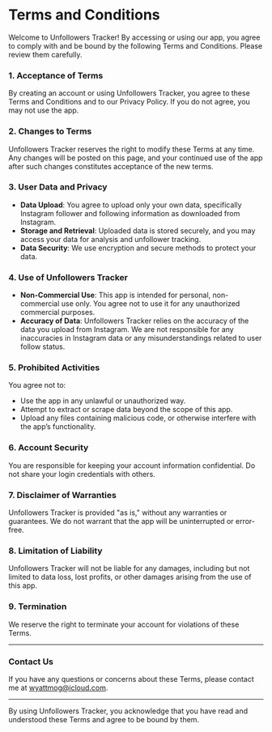 # Terms and Conditions

Welcome to Unfollowers Tracker! By accessing or using our app, you agree to comply with and be bound by the following Terms and Conditions. Please review them carefully.

### 1. Acceptance of Terms
By creating an account or using Unfollowers Tracker, you agree to these Terms and Conditions and to our Privacy Policy. If you do not agree, you may not use the app.

### 2. Changes to Terms
Unfollowers Tracker reserves the right to modify these Terms at any time. Any changes will be posted on this page, and your continued use of the app after such changes constitutes acceptance of the new terms.

### 3. User Data and Privacy
- **Data Upload**: You agree to upload only your own data, specifically Instagram follower and following information as downloaded from Instagram. 
- **Storage and Retrieval**: Uploaded data is stored securely, and you may access your data for analysis and unfollower tracking. 
- **Data Security**: We use encryption and secure methods to protect your data.

### 4. Use of Unfollowers Tracker
- **Non-Commercial Use**: This app is intended for personal, non-commercial use only. You agree not to use it for any unauthorized commercial purposes.
- **Accuracy of Data**: Unfollowers Tracker relies on the accuracy of the data you upload from Instagram. We are not responsible for any inaccuracies in Instagram data or any misunderstandings related to user follow status.

### 5. Prohibited Activities
You agree not to:
- Use the app in any unlawful or unauthorized way.
- Attempt to extract or scrape data beyond the scope of this app.
- Upload any files containing malicious code, or otherwise interfere with the app’s functionality.

### 6. Account Security
You are responsible for keeping your account information confidential. Do not share your login credentials with others.

### 7. Disclaimer of Warranties
Unfollowers Tracker is provided "as is," without any warranties or guarantees. We do not warrant that the app will be uninterrupted or error-free.

### 8. Limitation of Liability
Unfollowers Tracker will not be liable for any damages, including but not limited to data loss, lost profits, or other damages arising from the use of this app.

### 9. Termination
We reserve the right to terminate your account for violations of these Terms.

---

### Contact Us
If you have any questions or concerns about these Terms, please contact me at wyattmog@icloud.com.

---

By using Unfollowers Tracker, you acknowledge that you have read and understood these Terms and agree to be bound by them.
